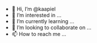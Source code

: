 - 👋 Hi, I’m @kaapiel
- 👀 I’m interested in ...
- 🌱 I’m currently learning ...
- 💞️ I’m looking to collaborate on ...
- 📫 How to reach me ...

<!---
kaapiel/kaapiel is a ✨ special ✨ repository because its `README.md` (this file) appears on your GitHub profile.
You can click the Preview link to take a look at your changes.
--->
